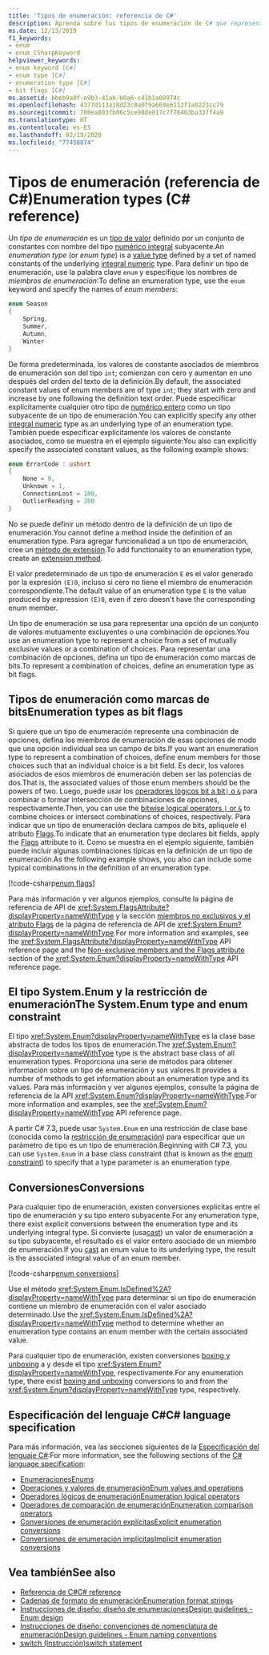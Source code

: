 ```yaml
---
title: 'Tipos de enumeración: referencia de C#'
description: Aprenda sobre los tipos de enumeración de C# que representan una opción o una combinación de opciones.
ms.date: 12/13/2019
f1_keywords:
- enum
- enum_CSharpKeyword
helpviewer_keywords:
- enum keyword [C#]
- enum type [C#]
- enumeration type [C#]
- bit flags [C#]
ms.assetid: bbeb9a0f-e9b3-41ab-b0a6-c41b1a08974c
ms.openlocfilehash: 4377d113a18d23c8a0f9a669e6112f1a8223cc79
ms.sourcegitcommit: 700ea803fb06c5ce98de017c7f76463ba33ff4a9
ms.translationtype: HT
ms.contentlocale: es-ES
ms.lasthandoff: 02/19/2020
ms.locfileid: "77450874"
---
```

# <a name="enumeration-types-c-reference"></a><span data-ttu-id="a0dc4-103">Tipos de enumeración (referencia de C#)</span><span class="sxs-lookup"><span data-stu-id="a0dc4-103">Enumeration types (C# reference)</span></span>

<span data-ttu-id="a0dc4-104">Un *tipo de enumeración* es un [tipo de valor](value-types.md) definido por un conjunto de constantes con nombre del tipo [numérico integral](integral-numeric-types.md) subyacente.</span><span class="sxs-lookup"><span data-stu-id="a0dc4-104">An *enumeration type* (or *enum type*) is a [value type](value-types.md) defined by a set of named constants of the underlying [integral numeric](integral-numeric-types.md) type.</span></span> <span data-ttu-id="a0dc4-105">Para definir un tipo de enumeración, use la palabra clave `enum` y especifique los nombres de *miembros de enumeración*:</span><span class="sxs-lookup"><span data-stu-id="a0dc4-105">To define an enumeration type, use the `enum` keyword and specify the names of *enum members*:</span></span>

```csharp
enum Season
{
    Spring,
    Summer,
    Autumn,
    Winter
}
```

<span data-ttu-id="a0dc4-106">De forma predeterminada, los valores de constante asociados de miembros de enumeración son del tipo `int`; comienzan con cero y aumentan en uno después del orden del texto de la definición.</span><span class="sxs-lookup"><span data-stu-id="a0dc4-106">By default, the associated constant values of enum members are of type `int`; they start with zero and increase by one following the definition text order.</span></span> <span data-ttu-id="a0dc4-107">Puede especificar explícitamente cualquier otro tipo de [numérico entero](integral-numeric-types.md) como un tipo subyacente de un tipo de enumeración.</span><span class="sxs-lookup"><span data-stu-id="a0dc4-107">You can explicitly specify any other [integral numeric](integral-numeric-types.md) type as an underlying type of an enumeration type.</span></span> <span data-ttu-id="a0dc4-108">También puede especificar explícitamente los valores de constante asociados, como se muestra en el ejemplo siguiente:</span><span class="sxs-lookup"><span data-stu-id="a0dc4-108">You also can explicitly specify the associated constant values, as the following example shows:</span></span>

```csharp
enum ErrorCode : ushort
{
    None = 0,
    Unknown = 1,
    ConnectionLost = 100,
    OutlierReading = 200
}
```

<span data-ttu-id="a0dc4-109">No se puede definir un método dentro de la definición de un tipo de enumeración.</span><span class="sxs-lookup"><span data-stu-id="a0dc4-109">You cannot define a method inside the definition of an enumeration type.</span></span> <span data-ttu-id="a0dc4-110">Para agregar funcionalidad a un tipo de enumeración, cree un [método de extensión](../../programming-guide/classes-and-structs/extension-methods.md).</span><span class="sxs-lookup"><span data-stu-id="a0dc4-110">To add functionality to an enumeration type, create an [extension method](../../programming-guide/classes-and-structs/extension-methods.md).</span></span>

<span data-ttu-id="a0dc4-111">El valor predeterminado de un tipo de enumeración `E` es el valor generado por la expresión `(E)0`, incluso si cero no tiene el miembro de enumeración correspondiente.</span><span class="sxs-lookup"><span data-stu-id="a0dc4-111">The default value of an enumeration type `E` is the value produced by expression `(E)0`, even if zero doesn't have the corresponding enum member.</span></span>

<span data-ttu-id="a0dc4-112">Un tipo de enumeración se usa para representar una opción de un conjunto de valores mutuamente excluyentes o una combinación de opciones.</span><span class="sxs-lookup"><span data-stu-id="a0dc4-112">You use an enumeration type to represent a choice from a set of mutually exclusive values or a combination of choices.</span></span> <span data-ttu-id="a0dc4-113">Para representar una combinación de opciones, defina un tipo de enumeración como marcas de bits.</span><span class="sxs-lookup"><span data-stu-id="a0dc4-113">To represent a combination of choices, define an enumeration type as bit flags.</span></span>

## <a name="enumeration-types-as-bit-flags"></a><span data-ttu-id="a0dc4-114">Tipos de enumeración como marcas de bits</span><span class="sxs-lookup"><span data-stu-id="a0dc4-114">Enumeration types as bit flags</span></span>

<span data-ttu-id="a0dc4-115">Si quiere que un tipo de enumeración represente una combinación de opciones, defina los miembros de enumeración de esas opciones de modo que una opción individual sea un campo de bits.</span><span class="sxs-lookup"><span data-stu-id="a0dc4-115">If you want an enumeration type to represent a combination of choices, define enum members for those choices such that an individual choice is a bit field.</span></span> <span data-ttu-id="a0dc4-116">Es decir, los valores asociados de esos miembros de enumeración deben ser las potencias de dos.</span><span class="sxs-lookup"><span data-stu-id="a0dc4-116">That is, the associated values of those enum members should be the powers of two.</span></span> <span data-ttu-id="a0dc4-117">Luego, puede usar los [operadores lógicos bit a bit`|` o `&`](../operators/bitwise-and-shift-operators.md#enumeration-logical-operators) para combinar o formar intersección de combinaciones de opciones, respectivamente.</span><span class="sxs-lookup"><span data-stu-id="a0dc4-117">Then, you can use the [bitwise logical operators `|` or `&`](../operators/bitwise-and-shift-operators.md#enumeration-logical-operators) to combine choices or intersect combinations of choices, respectively.</span></span> <span data-ttu-id="a0dc4-118">Para indicar que un tipo de enumeración declara campos de bits, aplíquele el atributo [Flags](xref:System.FlagsAttribute).</span><span class="sxs-lookup"><span data-stu-id="a0dc4-118">To indicate that an enumeration type declares bit fields, apply the [Flags](xref:System.FlagsAttribute) attribute to it.</span></span> <span data-ttu-id="a0dc4-119">Como se muestra en el ejemplo siguiente, también puede incluir algunas combinaciones típicas en la definición de un tipo de enumeración.</span><span class="sxs-lookup"><span data-stu-id="a0dc4-119">As the following example shows, you also can include some typical combinations in the definition of an enumeration type.</span></span>

[!code-csharp[enum flags](~/samples/csharp/language-reference/builtin-types/EnumType.cs#Flags)]

<span data-ttu-id="a0dc4-120">Para más información y ver algunos ejemplos, consulte la página de referencia de API de <xref:System.FlagsAttribute?displayProperty=nameWithType> y la sección [miembros no exclusivos y el atributo Flags](/dotnet/api/system.enum#non-exclusive-members-and-the-flags-attribute) de la página de referencia de API de <xref:System.Enum?displayProperty=nameWithType>.</span><span class="sxs-lookup"><span data-stu-id="a0dc4-120">For more information and examples, see the <xref:System.FlagsAttribute?displayProperty=nameWithType> API reference page and the [Non-exclusive members and the Flags attribute](/dotnet/api/system.enum#non-exclusive-members-and-the-flags-attribute) section of the <xref:System.Enum?displayProperty=nameWithType> API reference page.</span></span>

## <a name="the-systemenum-type-and-enum-constraint"></a><span data-ttu-id="a0dc4-121">El tipo System.Enum y la restricción de enumeración</span><span class="sxs-lookup"><span data-stu-id="a0dc4-121">The System.Enum type and enum constraint</span></span>

<span data-ttu-id="a0dc4-122">El tipo <xref:System.Enum?displayProperty=nameWithType> es la clase base abstracta de todos los tipos de enumeración.</span><span class="sxs-lookup"><span data-stu-id="a0dc4-122">The <xref:System.Enum?displayProperty=nameWithType> type is the abstract base class of all enumeration types.</span></span> <span data-ttu-id="a0dc4-123">Proporciona una serie de métodos para obtener información sobre un tipo de enumeración y sus valores.</span><span class="sxs-lookup"><span data-stu-id="a0dc4-123">It provides a number of methods to get information about an enumeration type and its values.</span></span> <span data-ttu-id="a0dc4-124">Para más información y ver algunos ejemplos, consulte la página de referencia de la API <xref:System.Enum?displayProperty=nameWithType>.</span><span class="sxs-lookup"><span data-stu-id="a0dc4-124">For more information and examples, see the <xref:System.Enum?displayProperty=nameWithType> API reference page.</span></span>

<span data-ttu-id="a0dc4-125">A partir C# 7.3, puede usar `System.Enum` en una restricción de clase base (conocida como la [restricción de enumeración](../../programming-guide/generics/constraints-on-type-parameters.md#enum-constraints)) para especificar que un parámetro de tipo es un tipo de enumeración.</span><span class="sxs-lookup"><span data-stu-id="a0dc4-125">Beginning with C# 7.3, you can use `System.Enum` in a base class constraint (that is known as the [enum constraint](../../programming-guide/generics/constraints-on-type-parameters.md#enum-constraints)) to specify that a type parameter is an enumeration type.</span></span>

## <a name="conversions"></a><span data-ttu-id="a0dc4-126">Conversiones</span><span class="sxs-lookup"><span data-stu-id="a0dc4-126">Conversions</span></span>

<span data-ttu-id="a0dc4-127">Para cualquier tipo de enumeración, existen conversiones explícitas entre el tipo de enumeración y su tipo entero subyacente.</span><span class="sxs-lookup"><span data-stu-id="a0dc4-127">For any enumeration type, there exist explicit conversions between the enumeration type and its underlying integral type.</span></span> <span data-ttu-id="a0dc4-128">Si convierte (usa[cast](../operators/type-testing-and-cast.md#cast-operator-)) un valor de enumeración a su tipo subyacente, el resultado es el valor entero asociado de un miembro de enumeración.</span><span class="sxs-lookup"><span data-stu-id="a0dc4-128">If you [cast](../operators/type-testing-and-cast.md#cast-operator-) an enum value to its underlying type, the result is the associated integral value of an enum member.</span></span>

[!code-csharp[enum conversions](~/samples/csharp/language-reference/builtin-types/EnumType.cs#Conversions)]

<span data-ttu-id="a0dc4-129">Use el método <xref:System.Enum.IsDefined%2A?displayProperty=nameWithType> para determinar si un tipo de enumeración contiene un miembro de enumeración con el valor asociado determinado.</span><span class="sxs-lookup"><span data-stu-id="a0dc4-129">Use the <xref:System.Enum.IsDefined%2A?displayProperty=nameWithType> method to determine whether an enumeration type contains an enum member with the certain associated value.</span></span>

<span data-ttu-id="a0dc4-130">Para cualquier tipo de enumeración, existen conversiones [boxing y unboxing](../../programming-guide/types/boxing-and-unboxing.md) a y desde el tipo <xref:System.Enum?displayProperty=nameWithType>, respectivamente.</span><span class="sxs-lookup"><span data-stu-id="a0dc4-130">For any enumeration type, there exist [boxing and unboxing](../../programming-guide/types/boxing-and-unboxing.md) conversions to and from the <xref:System.Enum?displayProperty=nameWithType> type, respectively.</span></span>

## <a name="c-language-specification"></a><span data-ttu-id="a0dc4-131">Especificación del lenguaje C#</span><span class="sxs-lookup"><span data-stu-id="a0dc4-131">C# language specification</span></span>

<span data-ttu-id="a0dc4-132">Para más información, vea las secciones siguientes de la [Especificación del lenguaje C#](~/_csharplang/spec/introduction.md):</span><span class="sxs-lookup"><span data-stu-id="a0dc4-132">For more information, see the following sections of the [C# language specification](~/_csharplang/spec/introduction.md):</span></span>

- [<span data-ttu-id="a0dc4-133">Enumeraciones</span><span class="sxs-lookup"><span data-stu-id="a0dc4-133">Enums</span></span>](~/_csharplang/spec/enums.md)
- [<span data-ttu-id="a0dc4-134">Operaciones y valores de enumeración</span><span class="sxs-lookup"><span data-stu-id="a0dc4-134">Enum values and operations</span></span>](~/_csharplang/spec/enums.md#enum-values-and-operations)
- [<span data-ttu-id="a0dc4-135">Operadores lógicos de enumeración</span><span class="sxs-lookup"><span data-stu-id="a0dc4-135">Enumeration logical operators</span></span>](~/_csharplang/spec/expressions.md#enumeration-logical-operators)
- [<span data-ttu-id="a0dc4-136">Operadores de comparación de enumeración</span><span class="sxs-lookup"><span data-stu-id="a0dc4-136">Enumeration comparison operators</span></span>](~/_csharplang/spec/expressions.md#enumeration-comparison-operators)
- [<span data-ttu-id="a0dc4-137">Conversiones de enumeración explícitas</span><span class="sxs-lookup"><span data-stu-id="a0dc4-137">Explicit enumeration conversions</span></span>](~/_csharplang/spec/conversions.md#explicit-enumeration-conversions)
- [<span data-ttu-id="a0dc4-138">Conversiones de enumeración implícitas</span><span class="sxs-lookup"><span data-stu-id="a0dc4-138">Implicit enumeration conversions</span></span>](~/_csharplang/spec/conversions.md#implicit-enumeration-conversions)

## <a name="see-also"></a><span data-ttu-id="a0dc4-139">Vea también</span><span class="sxs-lookup"><span data-stu-id="a0dc4-139">See also</span></span>

- [<span data-ttu-id="a0dc4-140">Referencia de C#</span><span class="sxs-lookup"><span data-stu-id="a0dc4-140">C# reference</span></span>](../index.md)
- [<span data-ttu-id="a0dc4-141">Cadenas de formato de enumeración</span><span class="sxs-lookup"><span data-stu-id="a0dc4-141">Enumeration format strings</span></span>](../../../standard/base-types/enumeration-format-strings.md)
- [<span data-ttu-id="a0dc4-142">Instrucciones de diseño: diseño de enumeraciones</span><span class="sxs-lookup"><span data-stu-id="a0dc4-142">Design guidelines - Enum design</span></span>](../../../standard/design-guidelines/enum.md)
- [<span data-ttu-id="a0dc4-143">Instrucciones de diseño: convenciones de nomenclatura de enumeración</span><span class="sxs-lookup"><span data-stu-id="a0dc4-143">Design guidelines - Enum naming conventions</span></span>](../../../standard/design-guidelines/names-of-classes-structs-and-interfaces.md#naming-enumerations)
- [<span data-ttu-id="a0dc4-144">switch (Instrucción)</span><span class="sxs-lookup"><span data-stu-id="a0dc4-144">switch statement</span></span>](../keywords/switch.md)
